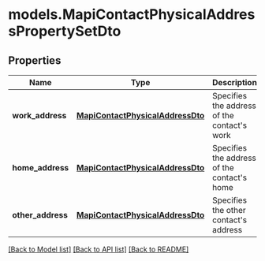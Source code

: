 # models.MapiContactPhysicalAddressPropertySetDto
## Properties
Name | Type | Description | Notes
------------ | ------------- | ------------- | -------------
**work_address** | [**MapiContactPhysicalAddressDto**](MapiContactPhysicalAddressDto.md) | Specifies the address of the contact&#39;s work              | [optional] 
**home_address** | [**MapiContactPhysicalAddressDto**](MapiContactPhysicalAddressDto.md) | Specifies the address of the contact&#39;s home              | [optional] 
**other_address** | [**MapiContactPhysicalAddressDto**](MapiContactPhysicalAddressDto.md) | Specifies the other contact&#39;s address              | [optional] 



[[Back to Model list]](README.md#documentation-for-models) [[Back to API list]](README.md#documentation-for-api-endpoints) [[Back to README]](README.md)


